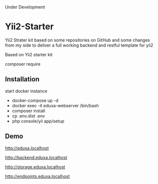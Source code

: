 Under Development

# Yii2-Starter

Yii2 Strater kit based on some repositories on GitHub and some changes from my side to deliver a full working backend and restful template for yii2

Based on Yii2 starter kit

composer require

## Installation

start docker instance

- docker-compose up -d
- docker exec -it eduxa-webserver /bin/bash
- composer install
- cp .env.dist .env 
- php console/yii app/setup

## Demo

http://eduxa.localhost

http://backend.eduxa.localhost

http://storage.eduxa.localhost

http://endpoints.eduxa.localhost
